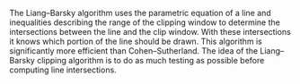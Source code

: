 The Liang–Barsky algorithm uses the parametric equation of a line and inequalities describing the range of the clipping window to determine the intersections between the line and the clip window. With these intersections it knows which portion of the line should be drawn. This algorithm is significantly more efficient than Cohen–Sutherland. The idea of the Liang–Barsky clipping algorithm is to do as much testing as possible before computing line intersections.
